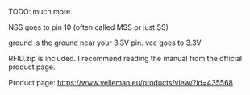 TODO: much more.

NSS goes to pin 10 (often called MSS or just SS)

ground is the ground near your 3.3V pin.
vcc goes to 3.3V

RFID.zip is included. I recommend reading the manual from the official product page.


Product page: https://www.velleman.eu/products/view/?id=435568